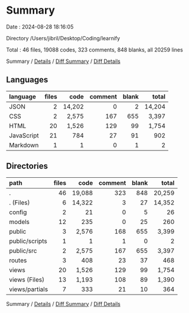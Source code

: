 # Summary

Date : 2024-08-28 18:16:05

Directory /Users/jibril/Desktop/Coding/learnify

Total : 46 files,  19088 codes, 323 comments, 848 blanks, all 20259 lines

Summary / [Details](details.md) / [Diff Summary](diff.md) / [Diff Details](diff-details.md)

## Languages
| language | files | code | comment | blank | total |
| :--- | ---: | ---: | ---: | ---: | ---: |
| JSON | 2 | 14,202 | 0 | 2 | 14,204 |
| CSS | 2 | 2,575 | 167 | 655 | 3,397 |
| HTML | 20 | 1,526 | 129 | 99 | 1,754 |
| JavaScript | 21 | 784 | 27 | 91 | 902 |
| Markdown | 1 | 1 | 0 | 1 | 2 |

## Directories
| path | files | code | comment | blank | total |
| :--- | ---: | ---: | ---: | ---: | ---: |
| . | 46 | 19,088 | 323 | 848 | 20,259 |
| . (Files) | 6 | 14,322 | 3 | 27 | 14,352 |
| config | 2 | 21 | 0 | 5 | 26 |
| models | 12 | 235 | 0 | 25 | 260 |
| public | 3 | 2,576 | 168 | 655 | 3,399 |
| public/scripts | 1 | 1 | 1 | 0 | 2 |
| public/src | 2 | 2,575 | 167 | 655 | 3,397 |
| routes | 3 | 408 | 23 | 37 | 468 |
| views | 20 | 1,526 | 129 | 99 | 1,754 |
| views (Files) | 13 | 1,193 | 108 | 89 | 1,390 |
| views/partials | 7 | 333 | 21 | 10 | 364 |

Summary / [Details](details.md) / [Diff Summary](diff.md) / [Diff Details](diff-details.md)